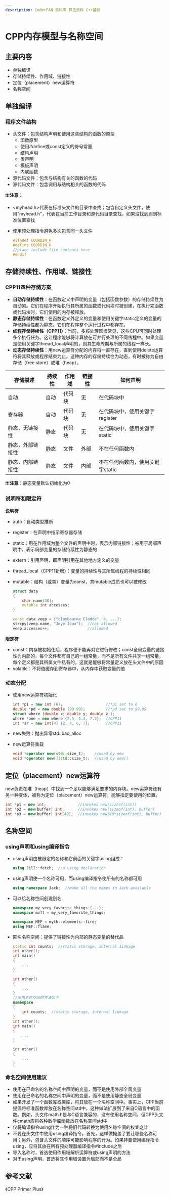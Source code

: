 ```yaml
---
description: CoderFAN 资料库 算法资料 C++基础
---
```


# CPP内存模型与名称空间

## 主要内容

- 单独编译
- 存储持续性、作用域、链接性
- 定位（placement）new运算符
- 名称空间

## 单独编译

### 程序文件结构

- 头文件：包含结构声明和使用这些结构的函数的原型
  - 函数原型
  - 使用#define或const定义的符号常量
  - 结构声明
  - 类声明
  - 模板声明
  - 内联函数
- 源代码文件：包含与结构有关的函数的代码
- 源代码文件：包含调用与结构相关的函数的代码

❗❗❗**注意**：

- <myhead.h>代表在标准头文件的目录中查找；包含自定义头文件，使用"myhead.h"，代表在当前工作目录和源代码目录查找，如果没找到则到标准位置查找

- 使用预处理指令避免多次包含同一头文件

  ```cpp
  #ifndef COORDIN_H
  #define COORDIN_H
  //place include file contents here
  #endif
  ```

## 存储持续性、作用域、链接性

### CPP11四种存储方案

- **自动存储持续性**：在函数定义中声明的变量（包括函数参数）的存储持续性为自动的。它们在程序开始执行其所属的函数或代码块时被创建，在执行完函数或代码块时，它们使用的内存被释放。
- **静态存储持续性**：在函数定义外定义的变量和使用关键字static定义的变量的存储持续性都为静态。它们在程序整个运行过程中都存在。
- **线程存储持续性（CPP11）**：当前，多核处理器很常见，这些CPU可同时处理多个执行任务。这让程序能够将计算放在可并行处理的不同线程中。如果变量是使用关键字thread_local声明的，则其生命周期与所属的线程一样长。
- **动态存储持续性**：用new运算符分配的内存将一直存在，直到使用delete运算符将其释放或程序结束为止。这种内存的存储持续性为动态，有时被称为自由存储（free store）或堆（heap）。

| 存储描述         | 持续性 | 作用域 | 链接性 | 如何声明                         |
| ---------------- | ------ | ------ | ------ | -------------------------------- |
| 自动             | 自动   | 代码块 | 无     | 在代码块中                       |
| 寄存器           | 自动   | 代码块 | 无     | 在代码块中，使用关键字register   |
| 静态，无链接性   | 静态   | 代码块 | 无     | 在代码块中，使用关键字static     |
| 静态，外部链接性 | 静态   | 文件   | 外部   | 不在任何函数内                   |
| 静态，内部链接性 | 静态   | 文件   | 内部   | 不在任何函数内，使用关键字static |

❗❗❗**注意**：静态变量默认初始化为0

### 说明符和限定符

**说明符**

- auto：自动类型推断

- register：在声明中指示寄存器存储

- static：用在作用域为整个文件的声明中时，表示内部链接性；被用于局部声明中，表示局部变量的存储持续性为静态的

- extern：引用声明，即声明引用在其他地方定义的变量

- thread_local（CPP11新增）：变量的持续性与其所属线程的持续性相同

- mutable：结构（或类）变量为const，其mutable成员也可以被修改

  ```cpp
  struct data 
  {
      char name[30];
      mutable int accesses;
  }
  
  const data veep = {"claybourne Clodde", 0, ...}; 
  strcpy(veep.name, "Joye Joux");  //not allowed
  veep.accesses++;                 //allowed
  ```

**限定符**

- const：内存被初始化后，程序便不能再对它进行修改；const全局变量的链接性为内部的，每个文件都有自己的一组常量，而不是所有文件共享一组常量，每个定义都是其所属文件私有的，这就是能够将常量定义放在头文件中的原因
- volatile：不将值缓存到寄存器中，从内存中获取变量的值

### 动态分配

- 使用new运算符初始化

  ```cpp
  int *pi = new int (6);                   //*pi set to 6
  double *pd = new double (99.99);         //*pd set to 99.99
  struct where {double x; double y; double z;};
  where *one = new where {2.5, 5.3, 7.2};  //CPP11
  int *ar = new int[4] {2, 4, 6, 7};       //CPP11
  ```

- new失败：抛出异常std::bad_alloc

- new运算符重载

  ```cpp
  void *operator new(std::size_t);    //used by new
  void *operator new[](std::size_t);  //used by new[]
  ```

## 定位（placement）new运算符

new负责在堆（heap）中找到一个足以能够满足要求的内存块。new运算符还有另一种变体，被称为定位（placement）new运算符，能够指定要使用的位置。

```cpp
int *p1 = new int;              //invokes new(sizeof(int))
int *p2 = new(buffer) int;      //invokes new(sizeof(int), buffer)
int *p3 = new(buffer) int[40];  //invokes new(40*sizeof(int), buffer)
```

## 名称空间

### using声明和using编译指令

- using声明由被限定的名称和它前面的关键字using组成：

  ```cpp
  using Jill::fetch;  //a using declaration
  ```

- using声明使一个名称可用，而using编译指令使所有的名称都可用

  ```cpp
  using namespace Jack;  //make all the names in Jack available
  ```

- 可以给名称空间创建别名

  ```cpp
  namespace my_very_favorite_things {...};
  namespace mvft = my_very_favorite_things;
  
  namespace MEF = myth::elements::fire;
  using MEF::flame;
  ```

- 匿名名称空间：提供了链接性为内部的静态变量的替代品

  ```cpp
  static int counts;  //static storage, internal 1inkage
  int other();
  int main()
  {
      ...
  }
  
  int other()
  {
      ...
  }
  //采用名称空间的方法如下
  namespace
  {
      int counts;  //static storage, internal linkage
  }
  int other();
  int main()
  {
      ...
  }
  
  int other()
  {
      ...
  }
  ```

### 命名空间使用建议

- 使用在已命名的名称空间中声明的变量，而不是使用外部全局变量
- 使用在已命名的名称空间中声明的变量，而不是使用静态全局变量
- 如果开发了一个函数库或类库，将其放在一个名称空间中。事实上，CPP当前提倡将标准函数库放在名称空间std中，这种做法扩展到了来自C语言中的函数。例如，头文件math.h是与C语言兼容的，没有使用名称空间，但CPP头文件cmath应将各种数学库函数放在名称空间std中
- 仅将编译指令using作为一种将旧代码转换为使用名称空间的权宜之计
- 不要在头文件中使用using编译指令。首先，这样做掩盖了要让哪些名称可用；另外，包含头文件的顺序可能影响程序的行为。如果非要使用编译指令using，应将其放在所有预处理器编译指令#include之后
- 导入名称时，首选使用作用域解析运算符或using声明的方法
- 对于using声明，首选将其作用域设置为局部而不是全局

## 参考文献

《CPP Primer Plus》
